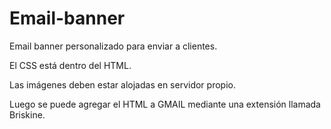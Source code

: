 # Email-banner

Email banner personalizado para enviar a clientes.

El CSS está dentro del HTML. 

Las imágenes deben estar alojadas en servidor propio.

Luego se puede agregar el HTML a GMAIL mediante una extensión llamada Briskine.
